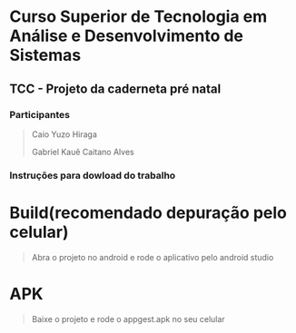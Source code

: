 # Curso Superior de Tecnologia em Análise e Desenvolvimento de Sistemas 
## TCC - Projeto da caderneta pré natal
### Participantes
> Caio Yuzo Hiraga
> 
> Gabriel Kauê Caitano Alves

### Instruções para dowload do trabalho
# Build(recomendado depuração pelo celular)
> Abra o projeto no android e rode o aplicativo pelo android studio

# APK
> Baixe o projeto e rode o appgest.apk no seu celular
